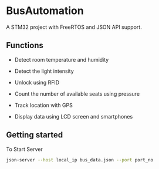 # BusAutomation
A STM32 project with FreeRTOS and JSON API support.

## Functions
- Detect room temperature and humidity

- Detect the light intensity

- Unlock using RFID

- Count the number of available seats using pressure

- Track location with GPS

- Display data using LCD screen and smartphones

## Getting started
To Start Server
```bash
json-server --host local_ip bus_data.json --port port_no
```
